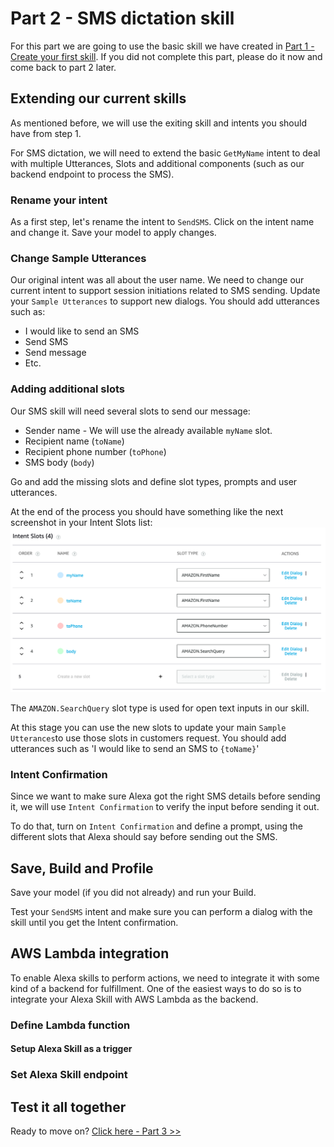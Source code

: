 # Part 2 - SMS dictation skill

For this part we are going to use the basic skill we have created in [Part 1 - Create your first skill](BuildYourFirstSkill.md). If you did not complete this part, please do it now and come back to part 2 later.

## Extending our current skills
As mentioned before, we will use the exiting skill and intents you should have from step 1.

For SMS dictation, we will need to extend the basic ```GetMyName``` intent to deal with multiple Utterances, Slots and additional components (such as our backend endpoint to process the SMS).

### Rename your intent
As a first step, let's rename the intent to ```SendSMS```. Click on the intent name and change it. Save your model to apply changes.

### Change Sample Utterances
Our original intent was all about the user name. We need to change our current intent to support session initiations related to SMS sending.
Update your ```Sample Utterances``` to support new dialogs.
You should add utterances such as:
- I would like to send an SMS
- Send SMS
- Send message
- Etc.

### Adding additional slots
Our SMS skill will need several slots to send our message:
- Sender name - We will use the already available ```myName``` slot.
- Recipient name (```toName```)
- Recipient phone number (```toPhone```)
- SMS body (```body```)

Go and add the missing slots and define slot types, prompts and user utterances.

At the end of the process you should have something like the next screenshot in your Intent Slots list:
![Intent Slots](screenshots/Screen5.png)

The ```AMAZON.SearchQuery``` slot type is used for open text inputs in our skill.

At this stage you can use the new slots to update your main ```Sample Utterances```to use those slots in customers request. You should add utterances such as 'I would like to send an SMS to ```{toName}```'

### Intent Confirmation
Since we want to make sure Alexa got the right SMS details before sending it, we will use ```Intent Confirmation``` to verify the input before sending it out.

To do that, turn on ```Intent Confirmation``` and define a prompt, using the different slots that Alexa should say before sending out the SMS.

## Save, Build and Profile
Save your model (if you did not already) and run your Build.

Test your ```SendSMS``` intent and make sure you can perform a dialog with the skill until you get the Intent confirmation.

## AWS Lambda integration
To enable Alexa skills to perform actions, we need to integrate it with some kind of a backend for fulfillment. One of the easiest ways to do so is to integrate your Alexa Skill with AWS Lambda as the backend.

### Define Lambda function

#### Setup Alexa Skill as a trigger

### Set Alexa Skill endpoint

## Test it all together

Ready to move on? [Click here - Part 3 >>](AddTranslation.md)
